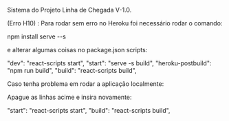 Sistema do Projeto Linha de Chegada V-1.0.

(Erro H10) : Para rodar sem erro no Heroku foi necessário rodar o comando:

npm install serve --s

e alterar algumas coisas no package.json scripts:

"dev": "react-scripts start", "start": "serve -s build", "heroku-postbuild": "npm run build", "build": "react-scripts build",

Caso tenha problema em rodar a aplicação localmente:

Apague as linhas acime e insira novamente:

"start": "react-scripts start", "build": "react-scripts build",
